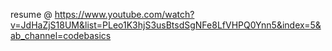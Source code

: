 resume @ https://www.youtube.com/watch?v=JdHaZjS18UM&list=PLeo1K3hjS3usBtsdSgNFe8LfVHPQ0Ynn5&index=5&ab_channel=codebasics
